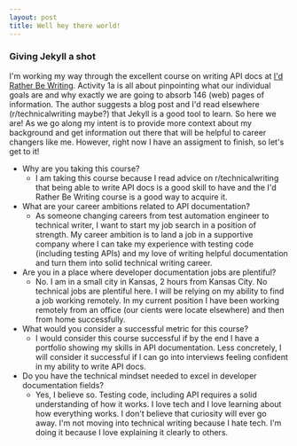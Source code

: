 ```yaml
---
layout: post
title: Well hey there world!
---
```


### Giving Jekyll a shot

I'm working my way through the excellent course on writing API docs at [I'd Rather Be Writing](https://idratherbewriting.com/). Activity 1a is all about pinpointing what our individual goals are and why exactly we are going to absorb 146 (web) pages of information. The author suggests a blog post and I'd read elsewhere (r/technicalwriting maybe?) that Jekyll is a good tool to learn. So here we are! As we go along my intent is to provide more context about my background and get information out there that will be helpful to career changers like me. However, right now I have an assigment to finish, so let's get to it!

+ Why are you taking this course?
  - I am taking this course because I read advice on r/technicalwriting that being able to write API docs is a good skill to have and the I'd Rather Be Writing course is a good way to acquire it. 
+ What are your career ambitions related to API documentation?
  - As someone changing careers from test automation engineer to technical writer, I want to start my job search in a position of strength. My career ambition is to land a job in a supportive company where I can take my experience with testing code (including testing APIs) and my love of writing helpful documentation and turn them into solid technical writing career. 
+ Are you in a place where developer documentation jobs are plentiful?
  - No. I am in a small city in Kansas, 2 hours from Kansas City. No technical jobs are plentiful here. I will be relying on my ability to find a job working remotely. In my current position I have been working remotely from an office (our cients were locate elsewhere) and then from home successfully. 
+ What would you consider a successful metric for this course?
  - I would consider this course successful if by the end I have a portfolio showing my skills in API documentation. Less concretely, I will consider it successful if I can go into interviews feeling confident in my ability to write API docs.
+ Do you have the technical mindset needed to excel in developer documentation fields?
  - Yes, I believe so. Testing code, including API requires a solid understanding of how it works. I love tech and I love learning about how everything works. I don't believe that curiosity will ever go away. I'm not moving into technical writing because I hate tech. I'm doing it because I love explaining it clearly to others.
